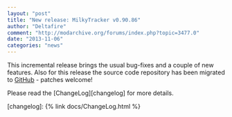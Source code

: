 ```yaml
---
layout: "post"
title: "New release: MilkyTracker v0.90.86"
author: "Deltafire"
comment: "http://modarchive.org/forums/index.php?topic=3477.0"
date: "2013-11-06"
categories: "news"
---
```


This incremental release brings the usual bug-fixes and a couple of new features. Also for this release the source code repository has been migrated to [GitHub][src-github] - patches welcome!

Please read the [ChangeLog][changelog] for more details.

[src-github]: http://github.com/MilkyTracker/MilkyTracker
[changelog]: {% link docs/ChangeLog.html %}
